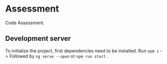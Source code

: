 # Assessment

Code Assessment.

## Development server

To initialize the project, first dependencies need to be installed. 
Run `npm i` -> Followed by `ng serve --open` or `npm run start` .
